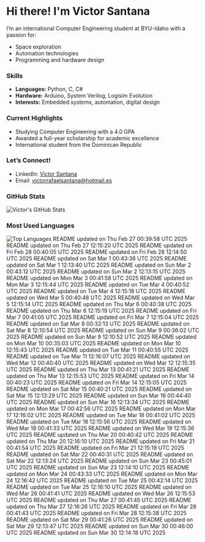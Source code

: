# Hi there! I'm Victor Santana

I’m an international Computer Engineering student at BYU-Idaho with a passion for:
- Space exploration
- Automation technologies
- Programming and hardware design

### Skills
- **Languages:** Python, C, C#
- **Hardware:** Arduino, System Verilog, Logisim Evolution
- **Interests:** Embedded systems, automation, digital design

### Current Highlights
- Studying Computer Engineering with a 4.0 GPA
- Awarded a full-year scholarship for academic excellence
- International student from the Dominican Republic

### Let’s Connect!
- LinkedIn: [Victor Santana](www.linkedin.com/in/victorrafaelsantana)
- Email: victorrafaelsantana@hotmail.es

### GitHub Stats
![Victor's GitHub Stats](https://github-readme-stats.vercel.app/api?username=vrsp05&show_icons=true&theme=tokyonight)

### Most Used Languages
![Top Languages](https://github-readme-stats.vercel.app/api/top-langs/?username=vrsp05&layout=compact&theme=tokyonight)
README updated on Thu Feb 27 00:39:58 UTC 2025
README updated on Thu Feb 27 12:15:20 UTC 2025
README updated on Fri Feb 28 00:40:05 UTC 2025
README updated on Fri Feb 28 12:14:50 UTC 2025
README updated on Sat Mar  1 00:43:38 UTC 2025
README updated on Sat Mar  1 12:13:40 UTC 2025
README updated on Sun Mar  2 00:43:12 UTC 2025
README updated on Sun Mar  2 12:13:15 UTC 2025
README updated on Mon Mar  3 00:41:58 UTC 2025
README updated on Mon Mar  3 12:15:44 UTC 2025
README updated on Tue Mar  4 00:40:52 UTC 2025
README updated on Tue Mar  4 12:15:18 UTC 2025
README updated on Wed Mar  5 00:40:48 UTC 2025
README updated on Wed Mar  5 12:15:14 UTC 2025
README updated on Thu Mar  6 00:40:38 UTC 2025
README updated on Thu Mar  6 12:15:19 UTC 2025
README updated on Fri Mar  7 00:41:05 UTC 2025
README updated on Fri Mar  7 12:15:04 UTC 2025
README updated on Sat Mar  8 00:32:13 UTC 2025
README updated on Sat Mar  8 12:10:54 UTC 2025
README updated on Sun Mar  9 00:36:02 UTC 2025
README updated on Sun Mar  9 12:10:52 UTC 2025
README updated on Mon Mar 10 00:35:03 UTC 2025
README updated on Mon Mar 10 12:15:43 UTC 2025
README updated on Tue Mar 11 00:40:55 UTC 2025
README updated on Tue Mar 11 12:16:07 UTC 2025
README updated on Wed Mar 12 00:40:40 UTC 2025
README updated on Wed Mar 12 12:15:35 UTC 2025
README updated on Thu Mar 13 00:41:21 UTC 2025
README updated on Thu Mar 13 12:15:53 UTC 2025
README updated on Fri Mar 14 00:40:23 UTC 2025
README updated on Fri Mar 14 12:15:05 UTC 2025
README updated on Sat Mar 15 00:40:21 UTC 2025
README updated on Sat Mar 15 12:13:29 UTC 2025
README updated on Sun Mar 16 00:44:40 UTC 2025
README updated on Sun Mar 16 12:13:34 UTC 2025
README updated on Mon Mar 17 00:42:56 UTC 2025
README updated on Mon Mar 17 12:16:02 UTC 2025
README updated on Tue Mar 18 00:41:02 UTC 2025
README updated on Tue Mar 18 12:15:56 UTC 2025
README updated on Wed Mar 19 00:41:33 UTC 2025
README updated on Wed Mar 19 12:15:36 UTC 2025
README updated on Thu Mar 20 00:40:42 UTC 2025
README updated on Thu Mar 20 12:16:10 UTC 2025
README updated on Fri Mar 21 00:41:54 UTC 2025
README updated on Fri Mar 21 12:15:19 UTC 2025
README updated on Sat Mar 22 00:40:31 UTC 2025
README updated on Sat Mar 22 12:13:24 UTC 2025
README updated on Sun Mar 23 00:45:01 UTC 2025
README updated on Sun Mar 23 12:14:10 UTC 2025
README updated on Mon Mar 24 00:43:33 UTC 2025
README updated on Mon Mar 24 12:16:42 UTC 2025
README updated on Tue Mar 25 00:42:14 UTC 2025
README updated on Tue Mar 25 12:16:10 UTC 2025
README updated on Wed Mar 26 00:41:41 UTC 2025
README updated on Wed Mar 26 12:15:53 UTC 2025
README updated on Thu Mar 27 00:41:45 UTC 2025
README updated on Thu Mar 27 12:16:26 UTC 2025
README updated on Fri Mar 28 00:41:43 UTC 2025
README updated on Fri Mar 28 12:15:38 UTC 2025
README updated on Sat Mar 29 00:41:26 UTC 2025
README updated on Sat Mar 29 12:13:47 UTC 2025
README updated on Sun Mar 30 00:46:00 UTC 2025
README updated on Sun Mar 30 12:14:18 UTC 2025
